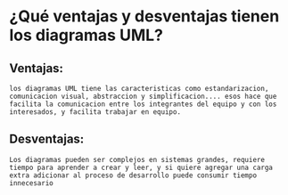 # ¿Qué ventajas y desventajas tienen los diagramas UML?
    
## Ventajas: 
    los diagramas UML tiene las caracteristicas como estandarizacion, comunicacion visual, abstraccion y simplificacion.... esos hace que  facilita la comunicacion entre los integrantes del equipo y con los interesados, y facilita trabajar en equipo.

## Desventajas:
    Los diagramas pueden ser complejos en sistemas grandes, requiere tiempo para aprender a crear y leer, y si quiere agregar una carga extra adicionar al proceso de desarrollo puede consumir tiempo innecesario
